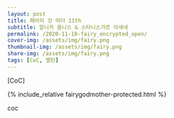 ```yaml
---
layout: post
title: 페어리 갓 마더 11th
subtitle: 알니카 옴니스 & 스타니스가르 아세네
permalink: /2020-11-10-fairy_encrypted_open/
cover-img: /assets/img/fairy.png
thumbnail-img: /assets/img/fairy.png
share-img: /assets/img/fairy.png
tags: [CoC, 벨탄]
---
```



[CoC]


{% include_relative fairygodmother-protected.html %}

<body>
    <p style="width:100px;height:680px">coc</p>
</body>
